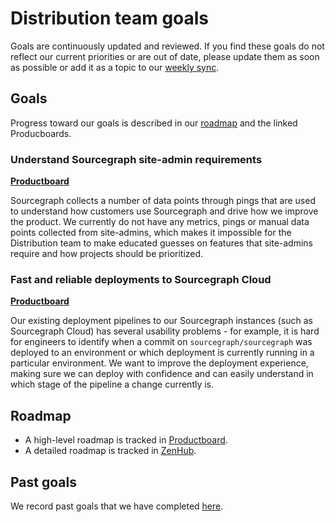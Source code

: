 # Distribution team goals

Goals are continuously updated and reviewed. If you find these goals do not reflect our current priorities or are out of date, please update them as soon as possible or add it as a topic to our [weekly sync](recurring_processes.md#weekly-distribution-team-sync).

## Goals

Progress toward our goals is described in our [roadmap](#roadmap) and the linked Producboards.

### Understand Sourcegraph site-admin requirements

**[Productboard](https://sourcegraph.productboard.com/feature-board/2612407-fy2022-roadmap-distribution/features/7253378/detail/expanded)**

Sourcegraph collects a number of data points through pings that are used to understand how customers use Sourcegraph and drive how we improve the product. We currently do not have any metrics, pings or manual data points collected from site-admins, which makes it impossible for the Distribution team to make educated guesses on features that site-admins require and how projects should be prioritized.

### Fast and reliable deployments to Sourcegraph Cloud

**[Productboard](https://sourcegraph.productboard.com/feature-board/2612407-fy2022-roadmap-distribution/features/7274917/detail/expanded)**

Our existing deployment pipelines to our Sourcegraph instances (such as Sourcegraph Cloud) has several usability problems - for example, it is hard for engineers to identify when a commit on `sourcegraph/sourcegraph` was deployed to an environment or which deployment is currently running in a particular environment. We want to improve the deployment experience, making sure we can deploy with confidence and can easily understand in which stage of the pipeline a change currently is.

## Roadmap

- A high-level roadmap is tracked in [Productboard](https://sourcegraph.productboard.com/roadmap/2612216-fy2022-r-o-distribution).
- A detailed roadmap is tracked in [ZenHub](https://app.zenhub.com/workspaces/distribution-603e9cc5fbe582000ef238fd/roadmap).

## Past goals

We record past goals that we have completed [here](goals_completed.md).

